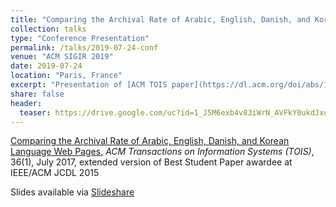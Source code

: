 ```yaml
---
title: "Comparing the Archival Rate of Arabic, English, Danish, and Korean Language Web Pages"
collection: talks
type: "Conference Presentation"
permalink: /talks/2019-07-24-conf
venue: "ACM SIGIR 2019"
date: 2019-07-24
location: "Paris, France"
excerpt: "Presentation of [ACM TOIS paper](https://dl.acm.org/doi/abs/10.1145/3041656) at [SIGIR 2019](https://sigir.org/sigir2019/)"
share: false
header:
  teaser: https://drive.google.com/uc?id=1_J5M6exb4v83iWrN_AVFkY0ukdJxugHA
---
```


[Comparing the Archival Rate of Arabic, English, Danish, and Korean Language Web Pages](https://dl.acm.org/doi/abs/10.1145/3041656), *ACM Transactions on Information Systems (TOIS)*,  36(1), July 2017, 
extended version of Best Student Paper awardee at IEEE/ACM JCDL 2015

Slides available via [Slideshare](https://www.slideshare.net/mweigle/comparing-the-archival-rate-of-arabic-english-danish-and-korean-language-web-pages)
